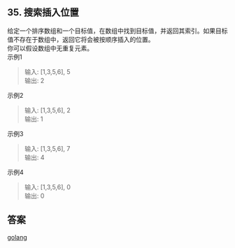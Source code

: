 ## 35. 搜索插入位置

给定一个排序数组和一个目标值，在数组中找到目标值，并返回其索引。如果目标值不存在于数组中，返回它将会被按顺序插入的位置。  
你可以假设数组中无重复元素。  
示例1
> 输入: [1,3,5,6], 5  
  输出: 2

示例2
> 输入: [1,3,5,6], 2  
  输出: 1

示例3
> 输入: [1,3,5,6], 7  
  输出: 4
  
示例4
> 输入: [1,3,5,6], 0  
  输出: 0
  
## 答案
[golang](../../leecode/0035/main.go)